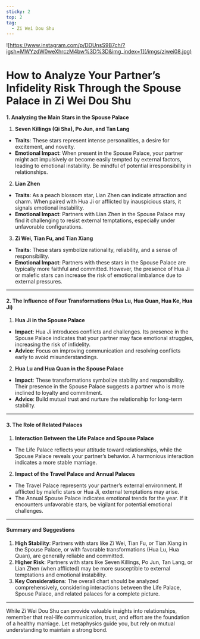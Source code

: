 ```yaml
---
sticky: 2
top: 2
tag:
  - Zi Wei Dou Shu
---
```


![https://www.instagram.com/p/DDUnsS9B7ch/?igsh=MWYzdW0weXhrczM4bw%3D%3D&img_index=1](/imgs/ziwei08.jpg)

# How to Analyze Your Partner’s Infidelity Risk Through the Spouse Palace in Zi Wei Dou Shu

**1. Analyzing the Main Stars in the Spouse Palace**

1. **Seven Killings (Qi Sha), Po Jun, and Tan Lang**

- **Traits**: These stars represent intense personalities, a desire for excitement, and novelty.
- **Emotional Impact**: When present in the Spouse Palace, your partner might act impulsively or become easily tempted by external factors, leading to emotional instability. Be mindful of potential irresponsibility in relationships.

2. **Lian Zhen**

- **Traits**: As a peach blossom star, Lian Zhen can indicate attraction and charm. When paired with Hua Ji or afflicted by inauspicious stars, it signals emotional instability.
- **Emotional Impact**: Partners with Lian Zhen in the Spouse Palace may find it challenging to resist external temptations, especially under unfavorable configurations.

3. **Zi Wei, Tian Fu, and Tian Xiang**

- **Traits**: These stars symbolize rationality, reliability, and a sense of responsibility.
- **Emotional Impact**: Partners with these stars in the Spouse Palace are typically more faithful and committed. However, the presence of Hua Ji or malefic stars can increase the risk of emotional imbalance due to external pressures.

---

#### **2. The Influence of Four Transformations (Hua Lu, Hua Quan, Hua Ke, Hua Ji)**

1. **Hua Ji in the Spouse Palace**

- **Impact**: Hua Ji introduces conflicts and challenges. Its presence in the Spouse Palace indicates that your partner may face emotional struggles, increasing the risk of infidelity.
- **Advice**: Focus on improving communication and resolving conflicts early to avoid misunderstandings.

2. **Hua Lu and Hua Quan in the Spouse Palace**

- **Impact**: These transformations symbolize stability and responsibility. Their presence in the Spouse Palace suggests a partner who is more inclined to loyalty and commitment.
- **Advice**: Build mutual trust and nurture the relationship for long-term stability.

---

#### **3. The Role of Related Palaces**

1. **Interaction Between the Life Palace and Spouse Palace**

- The Life Palace reflects your attitude toward relationships, while the Spouse Palace reveals your partner’s behavior. A harmonious interaction indicates a more stable marriage.

2. **Impact of the Travel Palace and Annual Palaces**

- The Travel Palace represents your partner’s external environment. If afflicted by malefic stars or Hua Ji, external temptations may arise.
- The Annual Spouse Palace indicates emotional trends for the year. If it encounters unfavorable stars, be vigilant for potential emotional challenges.

---

#### **Summary and Suggestions**

1. **High Stability**: Partners with stars like Zi Wei, Tian Fu, or Tian Xiang in the Spouse Palace, or with favorable transformations (Hua Lu, Hua Quan), are generally reliable and committed.
2. **Higher Risk**: Partners with stars like Seven Killings, Po Jun, Tan Lang, or Lian Zhen (when afflicted) may be more susceptible to external temptations and emotional instability.
3. **Key Considerations**: The overall chart should be analyzed comprehensively, considering interactions between the Life Palace, Spouse Palace, and related palaces for a complete picture.

---

While Zi Wei Dou Shu can provide valuable insights into relationships, remember that real-life communication, trust, and effort are the foundation of a healthy marriage. Let metaphysics guide you, but rely on mutual understanding to maintain a strong bond.

